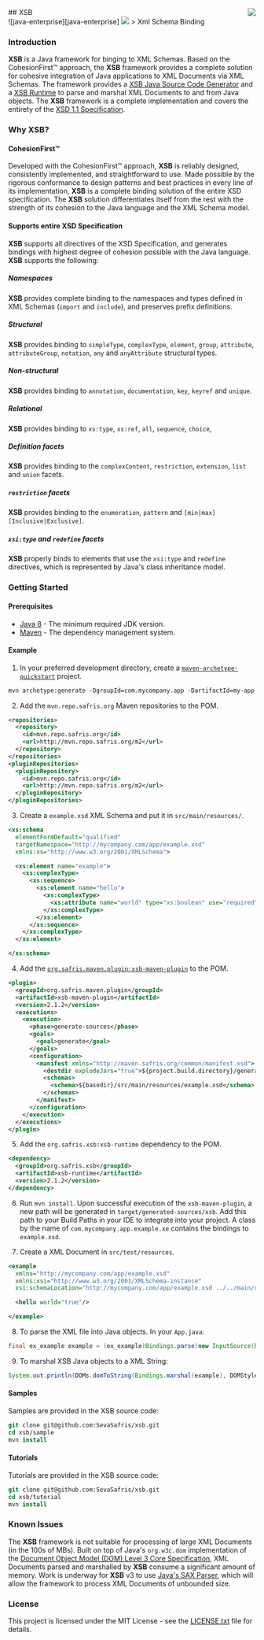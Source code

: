 <img src="https://www.cohesionfirst.org/logo.png" align="right"/>
## XSB<br>![java-enterprise][java-enterprise] <a href="https://www.cohesionfirst.org/"><img src="https://img.shields.io/badge/CohesionFirst%E2%84%A2--blue.svg"></a>
> Xml Schema Binding

### Introduction

**XSB** is a Java framework for binging to XML Schemas. Based on the CohesionFirst™ approach, the **XSB** framework provides a complete solution for cohesive integration of Java applications to XML Documents via XML Schemas. The framework provides a [XSB Java Source Code Generator][generator] and a [XSB Runtime][runtime] to parse and marshal XML Documents to and from Java objects. The **XSB** framework is a complete implementation and covers the entirety of the [XSD 1.1 Specification][xsd-spec].

### Why **XSB**?

#### CohesionFirst™

Developed with the CohesionFirst™ approach, **XSB** is reliably designed, consistently implemented, and straightforward to use. Made possible by the rigorous conformance to design patterns and best practices in every line of its implementation, **XSB** is a complete binding solution of the entire XSD specification. The **XSB** solution differentiates itself from the rest with the strength of its cohesion to the Java language and the XML Schema model.

#### Supports entire XSD Specification

**XSB** supports all directives of the XSD Specification, and generates bindings with highest degree of cohesion possible with the Java language. **XSB** supports the following:

##### Namespaces

**XSB** provides complete binding to the namespaces and types defined in XML Schemas (`import` and `include`), and preserves prefix definitions.

##### Structural

**XSB** provides binding to `simpleType`, `complexType`, `element`, `group`, `attribute`, `attributeGroup`, `notation`, `any` and `anyAttribute` structural types.

##### Non-structural

**XSB** provides binding to `annotation`, `documentation`, `key`, `keyref` and `unique`.

##### Relational

**XSB** provides binding to `xs:type`, `xs:ref`, `all`, `sequence`, `choice`, 

##### Definition facets

**XSB** provides binding to the `complexContent`, `restriction`, `extension`, `list` and `union` facets.

##### `restriction` facets

**XSB** provides binding to the `enumeration`, `pattern` and `[min|max][Inclusive|Exclusive]`.

##### `xsi:type` and `redefine` facets

**XSB** properly binds to elements that use the `xsi:type` and `redefine` directives, which is represented by Java's class inheritance model.

### Getting Started

#### Prerequisites

* [Java 8][jdk8-download] - The minimum required JDK version.
* [Maven][maven] - The dependency management system.

#### Example

1. In your preferred development directory, create a [`maven-archetype-quickstart`][maven-archetype-quickstart] project.

  ```tcsh
  mvn archetype:generate -DgroupId=com.mycompany.app -DartifactId=my-app -DarchetypeArtifactId=maven-archetype-quickstart -DinteractiveMode=false
  ```

2. Add the `mvn.repo.safris.org` Maven repositories to the POM.

  ```xml
  <repositories>
    <repository>
      <id>mvn.repo.safris.org</id>
      <url>http://mvn.repo.safris.org/m2</url>
    </repository>
  </repositories>
  <pluginRepositories>
    <pluginRepository>
      <id>mvn.repo.safris.org</id>
      <url>http://mvn.repo.safris.org/m2</url>
    </pluginRepository>
  </pluginRepositories>
  ```

3. Create a `example.xsd` XML Schema and put it in `src/main/resources/`.

  ```xml
  <xs:schema
    elementFormDefault="qualified"
    targetNamespace="http://mycompany.com/app/example.xsd"
    xmlns:xs="http://www.w3.org/2001/XMLSchema">

    <xs:element name="example">
      <xs:complexType>
        <xs:sequence>
          <xs:element name="hello">
            <xs:complexType>
              <xs:attribute name="world" type="xs:boolean" use="required"/>
            </xs:complexType>
          </xs:element>
        </xs:sequence>
      </xs:complexType>
    </xs:element>

  </xs:schema>
  ```
  
4. Add the [`org.safris.maven.plugin:xsb-maven-plugin`][xsb-maven-plugin] to the POM.

  ```xml
  <plugin>
    <groupId>org.safris.maven.plugin</groupId>
    <artifactId>xsb-maven-plugin</artifactId>
    <version>2.1.2</version>
    <executions>
      <execution>
        <phase>generate-sources</phase>
        <goals>
          <goal>generate</goal>
        </goals>
        <configuration>
          <manifest xmlns="http://maven.safris.org/common/manifest.xsd">
            <destdir explodeJars="true">${project.build.directory}/generated-sources/xsb</destdir>
            <schemas>
              <schema>${basedir}/src/main/resources/example.xsd</schema>
            </schemas>
          </manifest>
        </configuration>
      </execution>
    </executions>
  </plugin>
  ```

5. Add the `org.safris.xsb:xsb-runtime` dependency to the POM.

  ```xml
  <dependency>
    <groupId>org.safris.xsb</groupId>
    <artifactId>xsb-runtime</artifactId>
    <version>2.1.2</version>
  </dependency>
  ```

6. Run `mvn install`. Upon successful execution of the `xsb-maven-plugin`, a new path will be generated in `target/generated-sources/xsb`. Add this path to your Build Paths in your IDE to integrate into your project. A class by the name of `com.mycompany.app.example.xe` contains the bindings to `example.xsd`.

7. Create a XML Document in `src/test/resources`.

  ```xml
  <example
    xmlns="http://mycompany.com/app/example.xsd"
    xmlns:xsi="http://www.w3.org/2001/XMLSchema-instance"
    xsi:schemaLocation="http://mycompany.com/app/example.xsd ../../main/resources/example.xsd">

    <hello world="true"/>

  </example>
  ```

8. To parse the XML file into Java objects. In your `App.java`:

  ```java
  final ex_example example = (ex_example)Bindings.parse(new InputSource(Resources.getResourceOrFile("example.xml").getURL().openStream());
  ```

9. To marshal XSB Java objects to a XML String:

  ```java
  System.out.println(DOMs.domToString(Bindings.marshal(example), DOMStyle.INDENT));
  ```

#### Samples

Samples are provided in the XSB source code:

```tcsh
git clone git@github.com:SevaSafris/xsb.git
cd xsb/sample
mvn install
```

#### Tutorials

Tutorials are provided in the XSB source code:

```tcsh
git clone git@github.com:SevaSafris/xsb.git
cd xsb/tutorial
mvn install
```

### Known Issues

The **XSB** framework is not suitable for processing of large XML Documents (in the 100s of MBs). Built on top of Java's `org.w3c.dom` implementation of the [Document Object Model (DOM) Level 3 Core Specification][dom3], XML Documents parsed and marshalled by **XSB** consume a significant amount of memory. Work is underway for **XSB** v3 to use [Java's SAX Parser][sax-parser], which will allow the framework to process XML Documents of unbounded size.

### License

This project is licensed under the MIT License - see the [LICENSE.txt](LICENSE.txt) file for details.

[dom3]: http://www.w3.org/TR/2004/REC-DOM-Level-3-Core-20040407
[java-enterprise]: https://img.shields.io/badge/java-enterprise-blue.svg
[jdk8-download]: http://www.oracle.com/technetwork/java/javase/downloads/jdk8-downloads-2133151.html
[maven-archetype-quickstart]: http://maven.apache.org/archetypes/maven-archetype-quickstart/
[maven]: https://maven.apache.org/
[sax-parser]: https://docs.oracle.com/javase/tutorial/jaxp/sax/
[generator]: https://github.com/SevaSafris/xsb/tree/master/generator
[xsb-maven-plugin]: https://github.com/SevaSafris/xsb-maven-plugin
[runtime]: https://github.com/SevaSafris/xsb/tree/master/runtime
[xsd-spec]: https://www.w3.org/TR/xmlschema11-1/